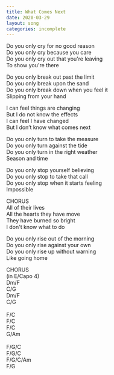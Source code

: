 ```yaml
---
title: What Comes Next
date: 2020-03-29
layout: song
categories: incomplete
---
```


Do you only cry for no good reason  
Do you only cry because you care  
Do you only cry out that you're leaving  
To show you're there

Do you only break out past the limit  
Do you only break upon the sand  
Do you only break down when you feel it  
Slipping from your hand

<div class="chorus">
  I can feel things are changing<br/>
  But I do not know the effects<br/>
  I can feel I have changed<br/>
  But I don’t know what comes next
</div>

Do you only turn to take the measure  
Do you only turn against the tide  
Do you only turn in the right weather  
Season and time

Do you only stop yourself believing  
Do you only stop to take that call  
Do you only stop when it starts feeling  
Impossible

<div class="chorus">CHORUS</div>

<div class="chorus">
  All of their lives<br/>
  All the hearts they have move<br/>
  They have burned so bright<br/>
  I don't know what to do
</div>

Do you only rise out of the morning  
Do you only rise against your own  
Do you only rise up without warning  
Like going home

<div class="chorus">CHORUS</div>

<div class="chords">
  (in E/Capo 4)<br/>
  Dm/F<br/>
  C/G<br/>
  Dm/F<br/>
  C/G<br/>
  <br/>
  F/C<br/>
  F/C<br/>
  F/C<br/>
  G/Am<br/>
  <br/>
  F/G/C<br/>
  F/G/C<br/>
  F/G/C/Am<br/>
  F/G
</div>
